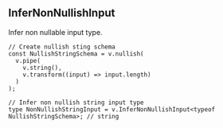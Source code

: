InferNonNullishInput
--------------------

Infer non nullable input type.

    // Create nullish sting schema
    const NullishStringSchema = v.nullish(
      v.pipe(
        v.string(),
        v.transform((input) => input.length)
      )
    );
    
    // Infer non nullish string input type
    type NonNullishStringInput = v.InferNonNullishInput<typeof NullishStringSchema>; // string